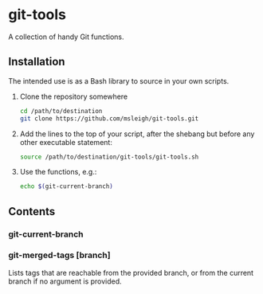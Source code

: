 # git-tools

A collection of handy Git functions.

## Installation

The intended use is as a Bash library to source in your own scripts.

1. Clone the repository somewhere
   ```bash
   cd /path/to/destination
   git clone https://github.com/msleigh/git-tools.git
   ```
1. Add the lines to the top of your script, after the shebang but before any
   other executable statement:
   ```bash
   source /path/to/destination/git-tools/git-tools.sh
   ```
1. Use the functions, e.g.:
   ```bash
   echo $(git-current-branch)
   ```

## Contents

### git-current-branch

### git-merged-tags [branch]

Lists tags that are reachable from the provided branch, or from the current
branch if no argument is provided.
